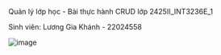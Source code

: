 Quản lý lớp học - Bài thực hành CRUD lớp 2425II_INT3236E_1 

Sinh viên: Lương Gia Khánh - 22024558

![image](https://github.com/user-attachments/assets/1a3d710d-f8c6-4b23-81e4-68b26fe1b783)
